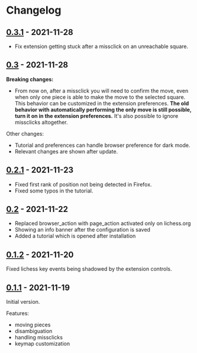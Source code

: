 # Changelog

## [0.3.1] - 2021-11-28

- Fix extension getting stuck after a missclick on an unreachable square.


## [0.3] - 2021-11-28

**Breaking changes:**
- From now on, after a missclick you will need to confirm the move, even when only one piece is able to make the move to the selected square.
This behavior can be customized in the extension preferences.
**The old behavior with automatically performing the only move is still possible, turn it on in the extension preferences.**
It's also possible to ignore missclicks altogether.

Other changes:
- Tutorial and preferences can handle browser preference for dark mode.
- Relevant changes are shown after update.


## [0.2.1] - 2021-11-23

- Fixed first rank of position not being detected in Firefox.
- Fixed some typos in the tutorial.


## [0.2] - 2021-11-22

- Replaced browser_action with page_action activated only on lichess.org
- Showing an info banner after the configuration is saved
- Added a tutorial which is opened after installation


## [0.1.2] - 2021-11-20

Fixed lichess key events being shadowed by the extension controls.


## [0.1.1] - 2021-11-19

Initial version.

Features:
- moving pieces
- disambiguation
- handling missclicks
- keymap customization


[0.3.1]: https://github.com/klausweiss/online-chess-enhancement-suite/releases/tag/0.3.1
[0.3]: https://github.com/klausweiss/online-chess-enhancement-suite/releases/tag/0.3
[0.2.1]: https://github.com/klausweiss/online-chess-enhancement-suite/releases/tag/0.2.1
[0.2]: https://github.com/klausweiss/online-chess-enhancement-suite/releases/tag/0.2
[0.1.2]: https://github.com/klausweiss/online-chess-enhancement-suite/releases/tag/0.1.2
[0.1.1]: https://github.com/klausweiss/online-chess-enhancement-suite/releases/tag/0.1.1
